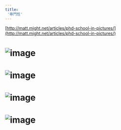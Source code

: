 ```yaml
---
title:
 '専門性'
---
```


[http://matt.might.net/articles/phd-school-in-pictures/](http://matt.might.net/articles/phd-school-in-pictures/)

# ![image](https://gyazo.com/b9ad6a7273a186e92f51fc1d14e805f3/thumb/1000)
# ![image](https://gyazo.com/0a4d94d59e2e91dbf697231352df76ad/thumb/1000)
# ![image](https://gyazo.com/fe81b02cb9b96410fded25543c02ec51/thumb/1000)
# ![image](https://gyazo.com/fce8bf3e7fcecd379c98c3a4b8dd3dd5/thumb/1000)
